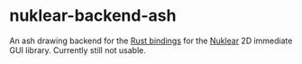 # nuklear-backend-ash
An ash drawing backend for the [Rust bindings](https://github.com/snuk182/nuklear-rust) for the [Nuklear](https://github.com/Immediate-Mode-UI/Nuklear) 2D immediate GUI library.
Currently still not usable.
